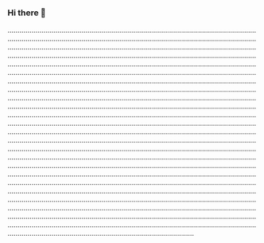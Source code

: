 ### Hi there 👋

.............................................................................................................................................................................................................................................................................................................................................................................................................................................................................................................................................................................................................................................................................................................................................................................................................................................................................................................................................................................................................................................................................................................................................................................................................................................................................................................................................................................................................................................................................................................................................................................................................................................................................................................................................................................................................................................................................................................................................................................................................................................................................................................................................................................................................................................................................................................................................................................................................................................................................................................................................................................................................................................................................................................................................................................................................................................................................................................................................................................................................................................................................................................................................................................................